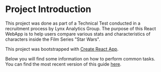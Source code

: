 # Project Introduction
This project was done as part of a Technical Test conducted in a recruitment process by Lynx Analytics Group. The purpose of this React WebApp is to help users compare various stats and characteristics of characters inside the Film Series "Star Wars". 


This project was bootstrapped with [Create React App](https://github.com/facebookincubator/create-react-app).

Below you will find some information on how to perform common tasks.<br>
You can find the most recent version of this guide [here](https://github.com/facebookincubator/create-react-app/blob/master/packages/react-scripts/template/README.md).
